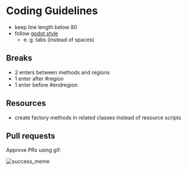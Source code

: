 # Coding Guidelines


- keep line length below 80
- follow [godot style](https://docs.godotengine.org/en/stable/tutorials/scripting/gdscript/gdscript_styleguide.html)
  - e. g. tabs (instead of spaces)

## Breaks
- 2 enters between methods and regions
- 1 enter after #region
- 1 enter before #endregion

## Resources
- create factory methods in related classes instead of resource scripts

## Pull requests

Approve PRs using gif:

![success_meme](https://media.giphy.com/media/v1.Y2lkPTc5MGI3NjExNHhyNnloenhwM28za3oyNWNsMDMwYzR1cWRjb3Ywb3BhYXpmZTljeCZlcD12MV9pbnRlcm5hbF9naWZfYnlfaWQmY3Q9Zw/xT0BKAB7vMb10rfnvG/giphy.gif)